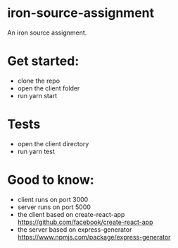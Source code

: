 # iron-source-assignment
An iron source assignment.

# Get started:
- clone the repo
- open the client folder
- run yarn start

# Tests
- open the client directory
- run yarn test

# Good to know:
- client runs on port 3000
- server runs on port 5000
- the client based on create-react-app https://github.com/facebook/create-react-app
- the server based on express-generator https://www.npmjs.com/package/express-generator

